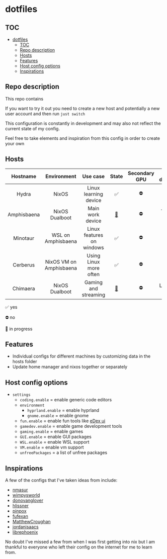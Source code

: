 

# dotfiles

## TOC
- [dotfiles](#dotfiles)
	- [TOC](#toc)
	- [Repo description](#repo-description)
	- [Hosts](#hosts)
	- [Features](#features)
	- [Host config options](#host-config-options)
	- [Inspirations](#inspirations)

## Repo description

This repo contains 

If you want to try it out you need to create a new host and potentially a new user account and then run `just switch`

This configuration is constantly in development and may also not reflect the current state of my config.

Feel free to take elements and inspiration from this config in order to create your own 

## Hosts

|  Hostname   |       Environment       |         Use case          |         State         | Secondary GPU | Device description  |
| :---------: | :---------------------: | :-----------------------: | :-------------------: | :-----------: | :-----------------: |
|    Hydra    |          NixOS          |   Linux learning device   |           ✅           |       ⛔       |  Old silver laptop  |
| Amphisbaena |     NixOS Dualboot      |     Main work device      | [🚧](## "in progress") |       ⛔       |  Thin black laptop  |
|  Minotaur   |   WSL on Amphisbaena    | Linux features on windows |           ✅           |       ⛔       |          ^          |
|  Cerberus   | NixOS VM on Amphisbaena |  Using Linux more often   |           ✅           |       ⛔       |          ^          |
|  Chimaera   |     NixOS Dualboot      |   Gaming and streaming    | [🚧](## "in progress") |       ⛔       | Large white desktop |

✅ yes

⛔ no

🚧 in progress

## Features

- Individual configs for different machines by customizing data in the hosts folder
- Update home manager and nixos together or separately

## Host config options

- `settings`
  - `coding.enable` = enable generic code editors
  - `environment`
	- `hyprland.enable` = enable hyprland
	- `gnome.enable` = enable gnome
  - `fun.enable` = enable fun tools like [eDex ui](https://github.com/GitSquared/edex-ui/tree/v2.2.8)
  - `gamedev.enable` = enable game development tools
  - `gaming.enable` = enable games
  - `GUI.enable` = enable GUI packages
  - `WSL.enable` = enable WSL support
  - `VM.enable` = enable vm support
  - `unfreePackages` = a list of unfree packages



## Inspirations

A few of the configs that I've taken ideas from include:
- [nmasur](https://github.com/nmasur/dotfiles)
- [wimpysworld](https://github.com/wimpysworld/nix-config)
- [donovanglover](https://github.com/donovanglover/nix-config)
- [hlissner](https://github.com/hlissner/dotfiles)
- [pinpox](https://github.com/pinpox/nixos)
- [fufexan](https://github.com/fufexan/dotfiles)
- [MatthewCroughan](https://github.com/MatthewCroughan/nixcfg)
- [jordanisaacs](https://github.com/jordanisaacs/dotfiles)
- [librephoenix](https://librephoenix.com/tags/nixos.html)



No doubt I've missed a few from when I was first getting into nix but I am thankful to everyone who left their config on the internet for me to learn from.


<!-- -- >
Reference for self:
- [Interesting mixin style config](https://github.com/MatthewCroughan/nixcfg)
- [Separation of home manager and NixOS config](https://github.com/wimpysworld/nix-config)
- [Method of loading all files easily](https://github.com/donovanglover/nix-config/blob/master/flake.nix)
- [helpful guide for separating home manager and NixOS](https://jdisaacs.com/blog/nixos-config/)
<!-- -->